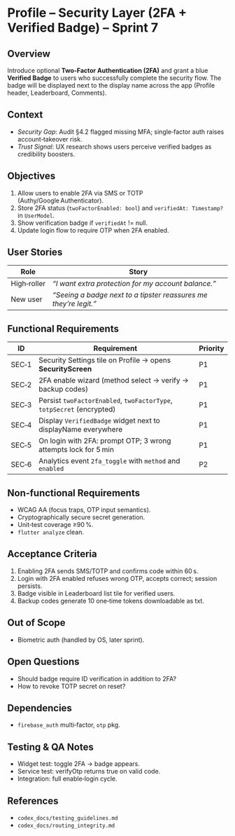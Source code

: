 # Profile – Security Layer (2FA + Verified Badge) – Sprint 7

## Overview

Introduce optional **Two‑Factor Authentication (2FA)** and grant a blue **Verified Badge** to users who successfully complete the security flow. The badge will be displayed next to the display name across the app (Profile header, Leaderboard, Comments).

## Context

* *Security Gap*: Audit §4.2 flagged missing MFA; single‑factor auth raises account‑takeover risk.
* *Trust Signal*: UX research shows users perceive verified badges as credibility boosters.

## Objectives

1. Allow users to enable 2FA via SMS or TOTP (Authy/Google Authenticator).
2. Store 2FA status (`twoFactorEnabled: bool`) and `verifiedAt: Timestamp?` in `UserModel`.
3. Show verification badge if `verifiedAt` != null.
4. Update login flow to require OTP when 2FA enabled.

## User Stories

| Role        | Story                                                            |
| ----------- | ---------------------------------------------------------------- |
| High‑roller | *“I want extra protection for my account balance.”*              |
| New user    | *“Seeing a badge next to a tipster reassures me they’re legit.”* |

## Functional Requirements

| ID    | Requirement                                                           | Priority |
| ----- | --------------------------------------------------------------------- | -------- |
| SEC‑1 | Security Settings tile on Profile → opens **SecurityScreen**          | P1       |
| SEC‑2 | 2FA enable wizard (method select → verify → backup codes)             | P1       |
| SEC‑3 | Persist `twoFactorEnabled`, `twoFactorType`, `totpSecret` (encrypted) | P1       |
| SEC‑4 | Display `VerifiedBadge` widget next to displayName everywhere         | P1       |
| SEC‑5 | On login with 2FA: prompt OTP; 3 wrong attempts lock for 5 min        | P1       |
| SEC‑6 | Analytics event `2fa_toggle` with `method` and `enabled`              | P2       |

## Non‑functional Requirements

* WCAG AA (focus traps, OTP input semantics).
* Cryptographically secure secret generation.
* Unit‑test coverage ≥90 %.
* `flutter analyze` clean.

## Acceptance Criteria

1. Enabling 2FA sends SMS/TOTP and confirms code within 60 s.
2. Login with 2FA enabled refuses wrong OTP, accepts correct; session persists.
3. Badge visible in Leaderboard list tile for verified users.
4. Backup codes generate 10 one‑time tokens downloadable as txt.

## Out of Scope

* Biometric auth (handled by OS, later sprint).

## Open Questions

* Should badge require ID verification in addition to 2FA?
* How to revoke TOTP secret on reset?

## Dependencies

* `firebase_auth` multi‑factor, `otp` pkg.

## Testing & QA Notes

* Widget test: toggle 2FA → badge appears.
* Service test: verifyOtp returns true on valid code.
* Integration: full enable‑login cycle.

## References

* `codex_docs/testing_guidelines.md`
* `codex_docs/routing_integrity.md`
